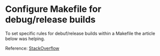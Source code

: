 # Configure Makefile for debug/release builds

To set specific rules for debuf/release builds within a Makefile the article below was helping.

Reference: [StackOverflow](https://stackoverflow.com/questions/1079832/how-can-i-configure-my-makefile-for-debug-and-release-builds)